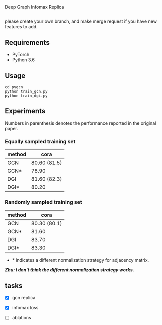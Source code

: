 Deep Graph Infomax Replica

##

please create your own branch, and make merge request if you have new features to add.

## Requirements

  * PyTorch
  * Python 3.6

## Usage

```
cd pygcn
python train_gcn.py
python train_dgi.py
```

## Experiments

Numbers in parenthesis denotes the performance reported in the original paper.

### Equally sampled training set

| method  | cora         |
|---------|--------------|
| GCN     | 80.60 (81.5) |
| GCN*    | 78.90        |
| DGI     | 81.60 (82.3) |
| DGI*    | 80.20        |

### Randomly sampled training set

| method  | cora         |
|---------|--------------|
| GCN     | 80.30 (80.1) |
| GCN*    | 81.60        |
| DGI     | 83.70        |
| DGI*    | 83.30        |

* \* indicates a different normalization strategy for adjacency matrix.

***Zhu: I don't think the different normalization strategy works.***

## tasks
- [x] gcn replica
- [x] infomax loss
- [ ] ablations 

